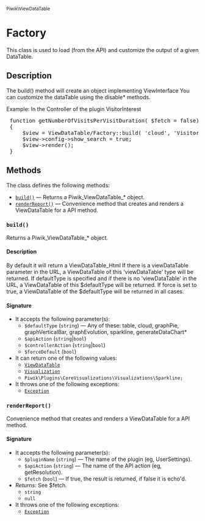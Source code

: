 <small>Piwik\ViewDataTable</small>

Factory
=======

This class is used to load (from the API) and customize the output of a given DataTable.

Description
-----------

The build() method will create an object implementing ViewInterface
You can customize the dataTable using the disable* methods.

Example:
In the Controller of the plugin VisitorInterest
<pre>
 function getNumberOfVisitsPerVisitDuration( $fetch = false)
 {
     $view = ViewDataTable/Factory::build( 'cloud', 'VisitorInterest.getNumberOfVisitsPerVisitDuration' );
     $view->config->show_search = true;
     $view->render();
 }
</pre>

Methods
-------

The class defines the following methods:

- [`build()`](#build) &mdash; Returns a Piwik_ViewDataTable_* object.
- [`renderReport()`](#renderreport) &mdash; Convenience method that creates and renders a ViewDataTable for a API method.

<a name="build" id="build"></a>
<a name="build" id="build"></a>
### `build()`

Returns a Piwik_ViewDataTable_* object.

#### Description

By default it will return a ViewDataTable_Html
If there is a viewDataTable parameter in the URL, a ViewDataTable of this 'viewDataTable' type will be returned.
If defaultType is specified and if there is no 'viewDataTable' in the URL, a ViewDataTable of this $defaultType will be returned.
If force is set to true, a ViewDataTable of the $defaultType will be returned in all cases.

#### Signature

- It accepts the following parameter(s):
    - `$defaultType` (`string`) &mdash; Any of these: table, cloud, graphPie, graphVerticalBar, graphEvolution, sparkline, generateDataChart*
    - `$apiAction` (`string`|`bool`)
    - `$controllerAction` (`string`|`bool`)
    - `$forceDefault` (`bool`)
- It can return one of the following values:
    - [`ViewDataTable`](../../Piwik/Plugin/ViewDataTable.md)
    - [`Visualization`](../../Piwik/Plugin/Visualization.md)
    - `Piwik\Plugins\CoreVisualizations\Visualizations\Sparkline;`
- It throws one of the following exceptions:
    - [`Exception`](http://php.net/class.Exception)

<a name="renderreport" id="renderreport"></a>
<a name="renderReport" id="renderReport"></a>
### `renderReport()`

Convenience method that creates and renders a ViewDataTable for a API method.

#### Signature

- It accepts the following parameter(s):
    - `$pluginName` (`string`) &mdash; The name of the plugin (eg, UserSettings).
    - `$apiAction` (`string`) &mdash; The name of the API action (eg, getResolution).
    - `$fetch` (`bool`) &mdash; If true, the result is returned, if false it is echo'd.
- _Returns:_ See $fetch.
    - `string`
    - `null`
- It throws one of the following exceptions:
    - [`Exception`](http://php.net/class.Exception)


